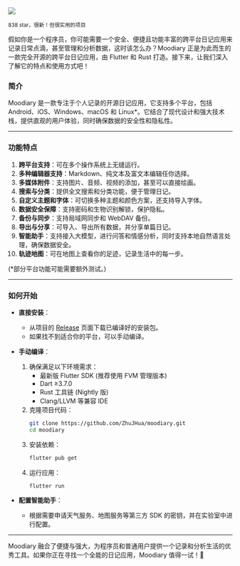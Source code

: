 <img src="/assets/image/250326-moodiary.png"/>

<small>838 star，很新！但很实用的项目</small>

假如你是一个程序员，你可能需要一个安全、便捷且功能丰富的跨平台日记应用来记录日常点滴，甚至管理和分析数据，这时该怎么办？Moodiary 正是为此而生的一款完全开源的跨平台日记应用，由 Flutter 和 Rust 打造。接下来，让我们深入了解它的特点和使用方式吧！

### 简介
Moodiary 是一款专注于个人记录的开源日记应用，它支持多个平台，包括 Android、iOS、Windows、macOS 和 Linux*。它结合了现代设计和强大技术栈，提供直观的用户体验，同时确保数据的安全性和隐私性。

---

### 功能特点
1. **跨平台支持**：可在多个操作系统上无缝运行。
2. **多种编辑器支持**：Markdown、纯文本及富文本编辑任你选择。
3. **多媒体附件**：支持图片、音频、视频的添加，甚至可以直接绘画。
4. **搜索与分类**：提供全文搜索和分类功能，便于管理日记。
5. **自定义主题和字体**：可切换多种主题和颜色方案，还支持导入字体。
6. **数据安全保障**：支持密码和生物识别解锁，保护隐私。
7. **备份与同步**：支持局域网同步和 WebDAV 备份。
8. **导出与分享**：可导入、导出所有数据，并分享单篇日记。
9. **智能助手**：支持接入大模型，进行问答和情感分析，同时支持本地自然语言处理，确保数据安全。
10. **轨迹地图**：可在地图上查看你的足迹，记录生活中的每一步。

(*部分平台功能可能需要额外测试。)

---

### 如何开始
- **直接安装**：
   - 从项目的 [Release](https://github.com/ZhuJHua/moodiary/releases) 页面下载已编译好的安装包。
   - 如果找不到适合你的平台，可以手动编译。

- **手动编译**：
   1. 确保满足以下环境需求：
      - 最新版 Flutter SDK (推荐使用 FVM 管理版本)
      - Dart ≥3.7.0
      - Rust 工具链 (Nightly 版)
      - Clang/LLVM 等兼容 IDE
   2. 克隆项目代码：
      ```bash
      git clone https://github.com/ZhuJHua/moodiary.git
      cd moodiary
      ```
   3. 安装依赖：
      ```bash
      flutter pub get
      ```
   4. 运行应用：
      ```bash
      flutter run
      ```

- **配置智能助手**：
   - 根据需要申请天气服务、地图服务等第三方 SDK 的密钥，并在实验室中进行配置。

---

Moodiary 融合了便捷与强大，为程序员和普通用户提供一个记录和分析生活的优秀工具。如果你正在寻找一个全能的日记应用，Moodiary 值得一试！🎉
